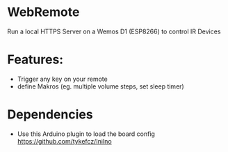 # WebRemote
Run a local HTTPS Server on a Wemos D1 (ESP8266) to control IR Devices

# Features:
- Trigger any key on your remote
- define Makros (eg. multiple volume steps, set sleep timer)

# Dependencies
- Use this Arduino plugin to load the board config https://github.com/tykefcz/IniIno